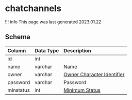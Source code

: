 # chatchannels

!!! info
	This page was last generated 2023.01.22

## Schema

| Column | Data Type | Description |
| :--- | :--- | :--- |
| id | int |  |
| name | varchar | Name |
| owner | varchar | [Owner Character Identifier](../../schema/characters/character_data.md) |
| password | varchar | Password |
| minstatus | int | [Minimum Status](../../../../server/player/status-levels) |

